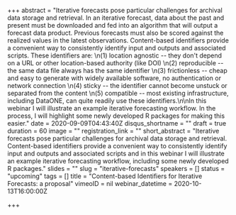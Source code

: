 +++
abstract = "Iterative forecasts pose particular challenges for archival data storage and retrieval. In an iterative forecast, data about the past and present must be downloaded and fed into an algorithm that will output a forecast data product. Previous forecasts must also be scored against the realized values in the latest observations. Content-based identifiers provide a convenient way to consistently identify input and outputs and associated scripts. These identifiers are:   \n(1) location agnostic -- they don't depend on a URL or other location-based authority (like DOI)  \n(2) reproducible -- the same data file always has the same identifier  \n(3) frictionless -- cheap and easy to generate with widely available software, no authentication or network connection  \n(4) sticky -- the identifier cannot become unstuck or separated from the content  \n(5) compatible -- most existing infrastructure, including DataONE, can quite readily use these identifiers.\n\nIn this webinar I will illustrate an example iterative forecasting workflow. In the process, I will highlight some newly developed R packages for making this easier."
date = 2020-09-09T04:43:40Z
disqus_shortname = ""
draft = true
duration = 60
image = ""
registration_link = ""
short_abstract = "Iterative forecasts pose particular challenges for archival data storage and retrieval. Content-based identifiers provide a convenient way to consistently identify input and outputs and associated scripts and in this webinar I will illustrate an example iterative forecasting workflow, including some newly developed R packages."
slides = ""
slug = "iterative-forecasts"
speakers = []
status = "upcoming"
tags = []
title = "Content-based Identifiers for Iterative Forecasts: a proposal"
vimeoID = nil
webinar_datetime = 2020-10-13T16:00:00Z

+++
